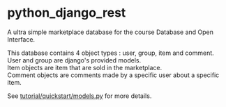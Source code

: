 # python_django_rest

A ultra simple marketplace database for the course Database and Open Interface.

This database contains 4 object types : user, group, item and comment.  
User and group are django's provided models.  
Item objects are item that are sold in the marketplace.  
Comment objects are comments made by a specific user about a specific item.  
  
See [tutorial/quickstart/models.py](https://github.com/pqhuy98/python_django_rest/blob/e1601124/tutorial/quickstart/models.py) for more details.
